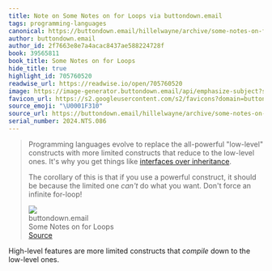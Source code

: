 ```yaml
---
title: Note on Some Notes on for Loops via buttondown.email
tags: programming-languages
canonical: https://buttondown.email/hillelwayne/archive/some-notes-on-for-loops/
author: buttondown.email
author_id: 2f7663e8e7a4acac8437ae588224728f
book: 39565811
book_title: Some Notes on for Loops
hide_title: true
highlight_id: 705760520
readwise_url: https://readwise.io/open/705760520
image: https://image-generator.buttondown.email/api/emphasize-subject?subject=Some%20notes%20on%20for%20loops&author=Computer%20Things&date=2024-04-10&img=
favicon_url: https://s2.googleusercontent.com/s2/favicons?domain=buttondown.email
source_emoji: "\U0001F310"
source_url: https://buttondown.email/hillelwayne/archive/some-notes-on-for-loops/#:~:text=Programming%20languages%20evolve,an%20infinite%20for-loop%21
serial_number: 2024.NTS.086
---
```

> Programming languages evolve to replace the all-powerful "low-level" constructs with more limited constructs that reduce to the low-level ones. It's why you get things like [interfaces over inheritance](https://buttondown.email/hillelwayne/archive/if-inheritance-is-so-bad-why-does-everyone-use-it/).
> 
> The corollary of this is that if you use a powerful construct, it should be because the limited one *can't* do what you want. Don't force an infinite for-loop!
> <div class="quoteback-footer"><div class="quoteback-avatar"><img class="mini-favicon" src="https://s2.googleusercontent.com/s2/favicons?domain=buttondown.email"></div><div class="quoteback-metadata"><div class="metadata-inner"><span style="display:none">FROM:</span><div aria-label="buttondown.email" class="quoteback-author"> buttondown.email</div><div aria-label="Some Notes on for Loops" class="quoteback-title"> Some Notes on for Loops</div></div></div><div class="quoteback-backlink"><a target="_blank" aria-label="go to the full text of this quotation" rel="noopener" href="https://buttondown.email/hillelwayne/archive/some-notes-on-for-loops/#:~:text=Programming%20languages%20evolve,an%20infinite%20for-loop%21" class="quoteback-arrow"> Source</a></div></div>

High-level features are more limited constructs that _compile_ down to the low-level ones.